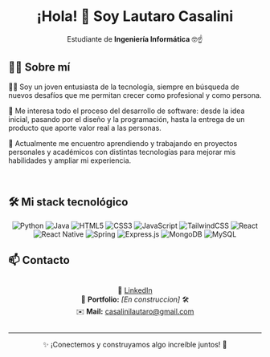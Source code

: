 <div align="center">

# ¡Hola! 👋 Soy Lautaro Casalini

</div >

<div align="center"> 

Estudiante de **Ingeniería Informática** 🤓☝️

</div>


## 👨‍💻 Sobre mí  

👨‍🎓 Soy un joven entusiasta de la tecnología, siempre en búsqueda de nuevos desafíos que me permitan crecer como profesional y como persona.  

👀 Me interesa todo el proceso del desarrollo de software: desde la idea inicial, pasando por el diseño y la programación, hasta la entrega de un producto que aporte valor real a las personas.  

📖 Actualmente me encuentro aprendiendo y trabajando en proyectos personales y académicos con distintas tecnologías para mejorar mis habilidades y ampliar mi experiencia.  

<br>

## 🛠 Mi stack tecnológico  

<div align="center"> 

![Python](https://img.shields.io/badge/python-3776AB?style=for-the-badge&logo=python&logoColor=ffdd54)
![Java](https://img.shields.io/badge/java-%23ED8B00.svg?style=for-the-badge&logo=openjdk&logoColor=white)
![HTML5](https://img.shields.io/badge/html5-%23E34F26.svg?style=for-the-badge&logo=html5&logoColor=white)
![CSS3](https://img.shields.io/badge/CSS3-1572B6?style=for-the-badge&logo=css3&logoColor=white)
![JavaScript](https://img.shields.io/badge/javascript-%23323330.svg?style=for-the-badge&logo=javascript&logoColor=%23F7DF1E)
![TailwindCSS](https://img.shields.io/badge/tailwindcss-%2338B2AC.svg?style=for-the-badge&logo=tailwind-css&logoColor=white)
![React](https://img.shields.io/badge/react-%2320232a.svg?style=for-the-badge&logo=react&logoColor=%2361DAFB)
![React Native](https://img.shields.io/badge/react_native-%2320232a.svg?style=for-the-badge&logo=react&logoColor=%2361DAFB)
![Spring](https://img.shields.io/badge/spring-%236DB33F.svg?style=for-the-badge&logo=spring&logoColor=white)
![Express.js](https://img.shields.io/badge/express.js-%23404d59.svg?style=for-the-badge&logo=express&logoColor=%2361DAFB)
![MongoDB](https://img.shields.io/badge/MongoDB-%234ea94b.svg?style=for-the-badge&logo=mongodb&logoColor=white)
![MySQL](https://img.shields.io/badge/mysql-4479A1.svg?style=for-the-badge&logo=mysql&logoColor=white)

</div>



## 📫 Contacto  

<div align="center" style="display: flex; flex-direction: column; gap: 6px;">

💼 [LinkedIn](https://www.linkedin.com/in/lautaro-casalini-561943369/)  
📂 **Portfolio:** _[En construccion]_ 🛠️  
✉️ **Mail:** casalinilautaro@gmail.com  

</div>

---

<div align="center">

✨ ¡Conectemos y construyamos algo increíble juntos! 🚀  

</div>
